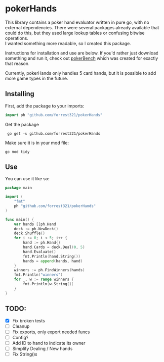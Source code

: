 # pokerHands

This library contains a poker hand evaluator written in pure go, with no external dependencies.  There were several 
packages already available that could do this, but they used large lookup tables or confusing bitwise operations.  
I wanted something more readable, so I created this package.

Instructions for installation and use are below. If you'd rather just download something and run it, 
check out [pokerBench](https://github.com/forrest321/pokerBench) which was created for exactly that reason.

Currently, pokerHands only handles 5 card hands, but it is possible to add more game types in the future.

## Installing

First, add the package to your imports:
```go
import ph "github.com/forrest321/pokerHands"
```
Get the package
```shell
 go get -u github.com/forrest321/pokerHands
```
Make sure it is in your mod file:
```shell
go mod tidy
```

## Use
You can use it like so:
```go
package main

import (
	"fmt"
	ph "github.com/forrest321/pokerHands"
)

func main() {
	var hands []ph.Hand
	deck := ph.NewDeck()
	deck.Shuffle()
	for i := 0; i < 5; i++ {
		hand := ph.Hand{}
		hand.Cards = deck.Deal(0, 5)
		hand.Evaluate()
		fmt.Println(hand.String())
		hands = append(hands, hand)
	}
	winners := ph.FindWinners(hands)
	fmt.Println("winners")
	for _, w := range winners {
		fmt.Println(w.String())
	}
}
```

## TODO:
- [X] Fix broken tests
- [ ] Cleanup
- [ ] Fix exports, only export needed funcs
- [ ] Config?
- [ ] Add ID to hand to indicate its owner
- [ ] Simplify Dealing / New hands
- [ ] Fix String()s